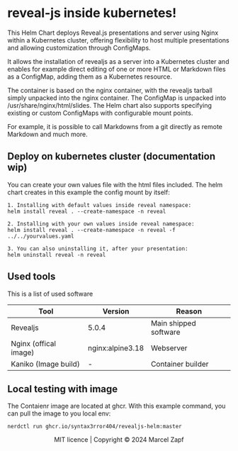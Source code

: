 # reveal-js inside kubernetes!
This Helm Chart deploys Reveal.js presentations and server using Nginx within a Kubernetes cluster, offering flexibility to host multiple presentations and allowing customization through ConfigMaps.

It allows the installation of revealjs as a server into a Kubernetes cluster and enables for example direct editing of one or more HTML or Markdown files as a ConfigMap, adding them as a Kubernetes resource.

The container is based on the nginx container, with the revealjs tarball simply unpacked into the nginx container. The ConfigMap is unpacked into /usr/share/nginx/html/slides. The Helm chart also supports specifying existing or custom ConfigMaps with configurable mount points.

For example, it is possible to call Markdowns from a git directly as remote Markdown and much more.

## Deploy on kubernetes cluster (documentation wip)
You can create your own values file with the html files included. The helm chart creates in this example the config mount by itself:
```
1. Installing with default values inside reveal namespace:
helm install reveal . --create-namespace -n reveal

2. Installing with your own values inside reveal namespace:
helm install reveal . --create-namespace -n reveal -f ../../yourvalues.yaml

3. You can also uninstalling it, after your presentation:
helm uninstall reveal -n reveal
```

## Used tools
This is a list of used software

| Tool | Version | Reason |
| ------ | ------ |------ |
| Revealjs   | 5.0.4 | Main shipped software |
| Nginx (offical image) | nginx:alpine3.18 | Webserver |
| Kaniko (Image build) | -| Container builder |


## Local testing with image
The Contaienr image are located at ghcr.
With this example command, you can pull the image to you local env:
```
nerdctl run ghcr.io/syntax3rror404/revealjs-helm:master
```
<div align="center">
  MIT licence | Copyright © 2024 Marcel Zapf
</div>
